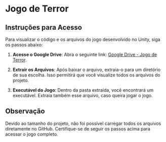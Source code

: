 # Jogo de Terror

## Instruções para Acesso

Para visualizar o código e os arquivos do jogo desenvolvido no Unity, siga os passos abaixo:

1. **Acesse o Google Drive**:
   Abra o seguinte link: [Google Drive - Jogo de Terror](https://drive.google.com/file/d/1JwVd6IhTpA-ZvnKM1rPu1ZmOMv92wI_u/view?usp=sharing).

2. **Extrair os Arquivos**:
   Após baixar o arquivo, extraia-o para um diretório de sua escolha. Isso permitirá que você visualize todos os arquivos do projeto.

3. **Executável do Jogo**:
   Dentro da pasta extraída, você encontrará um executável. Extraia também esse arquivo, caso queira jogar o jogo.

## Observação
Devido ao tamanho do projeto, não foi possível carregar todos os arquivos diretamente no GitHub. Certifique-se de seguir os passos acima para acessar o jogo completo.
